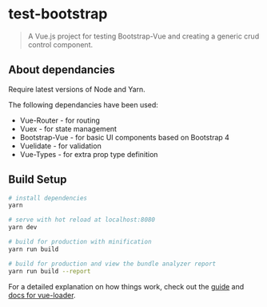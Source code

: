 # test-bootstrap

> A Vue.js project for testing Bootstrap-Vue and creating a generic crud control component.

## About dependancies 
Require latest versions of Node and Yarn.

The following dependancies have been used:
* Vue-Router - for routing
* Vuex - for state management
* Bootstrap-Vue - for basic UI components based on Bootstrap 4
* Vuelidate - for validation
* Vue-Types - for extra prop type definition


## Build Setup

``` bash
# install dependencies
yarn

# serve with hot reload at localhost:8080
yarn dev

# build for production with minification
yarn run build

# build for production and view the bundle analyzer report
yarn run build --report
```

For a detailed explanation on how things work, check out the [guide](http://vuejs-templates.github.io/webpack/) and [docs for vue-loader](http://vuejs.github.io/vue-loader).
